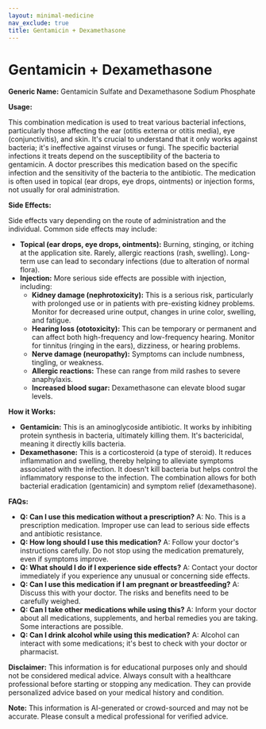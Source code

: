 ```yaml
---
layout: minimal-medicine
nav_exclude: true
title: Gentamicin + Dexamethasone
---
```


# Gentamicin + Dexamethasone

**Generic Name:** Gentamicin Sulfate and Dexamethasone Sodium Phosphate

**Usage:**

This combination medication is used to treat various bacterial infections, particularly those affecting the ear (otitis externa or otitis media), eye (conjunctivitis), and skin.  It's crucial to understand that it only works against bacteria; it's ineffective against viruses or fungi.  The specific bacterial infections it treats depend on the susceptibility of the bacteria to gentamicin.  A doctor prescribes this medication based on the specific infection and the sensitivity of the bacteria to the antibiotic.  The medication is often used in topical (ear drops, eye drops, ointments) or injection forms, not usually for oral administration.

**Side Effects:**

Side effects vary depending on the route of administration and the individual.  Common side effects may include:

* **Topical (ear drops, eye drops, ointments):** Burning, stinging, or itching at the application site.  Rarely, allergic reactions (rash, swelling).  Long-term use can lead to secondary infections (due to alteration of normal flora).
* **Injection:**  More serious side effects are possible with injection, including:
    * **Kidney damage (nephrotoxicity):**  This is a serious risk, particularly with prolonged use or in patients with pre-existing kidney problems.  Monitor for decreased urine output, changes in urine color, swelling, and fatigue.
    * **Hearing loss (ototoxicity):**  This can be temporary or permanent and can affect both high-frequency and low-frequency hearing.  Monitor for tinnitus (ringing in the ears), dizziness, or hearing problems.
    * **Nerve damage (neuropathy):**  Symptoms can include numbness, tingling, or weakness.
    * **Allergic reactions:**  These can range from mild rashes to severe anaphylaxis.
    * **Increased blood sugar:**  Dexamethasone can elevate blood sugar levels.


**How it Works:**

* **Gentamicin:** This is an aminoglycoside antibiotic. It works by inhibiting protein synthesis in bacteria, ultimately killing them. It's bactericidal, meaning it directly kills bacteria.
* **Dexamethasone:** This is a corticosteroid (a type of steroid). It reduces inflammation and swelling, thereby helping to alleviate symptoms associated with the infection. It doesn't kill bacteria but helps control the inflammatory response to the infection.  The combination allows for both bacterial eradication (gentamicin) and symptom relief (dexamethasone).

**FAQs:**

* **Q: Can I use this medication without a prescription?**  A: No.  This is a prescription medication.  Improper use can lead to serious side effects and antibiotic resistance.
* **Q: How long should I use this medication?** A:  Follow your doctor's instructions carefully.  Do not stop using the medication prematurely, even if symptoms improve.
* **Q: What should I do if I experience side effects?** A: Contact your doctor immediately if you experience any unusual or concerning side effects.
* **Q: Can I use this medication if I am pregnant or breastfeeding?** A:  Discuss this with your doctor.  The risks and benefits need to be carefully weighed.
* **Q: Can I take other medications while using this?** A: Inform your doctor about all medications, supplements, and herbal remedies you are taking.  Some interactions are possible.
* **Q: Can I drink alcohol while using this medication?** A:  Alcohol can interact with some medications; it's best to check with your doctor or pharmacist.


**Disclaimer:** This information is for educational purposes only and should not be considered medical advice. Always consult with a healthcare professional before starting or stopping any medication.  They can provide personalized advice based on your medical history and condition.


**Note:** This information is AI-generated or crowd-sourced and may not be accurate. Please consult a medical professional for verified advice.